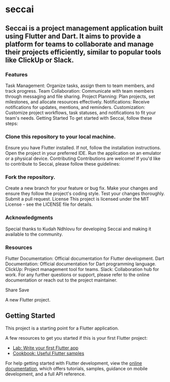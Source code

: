 # seccai

## Seccai is a project management application built using Flutter and Dart. It aims to provide a platform for teams to collaborate and manage their projects efficiently, similar to popular tools like ClickUp or Slack.

### Features
Task Management: Organize tasks, assign them to team members, and track progress.
Team Collaboration: Communicate with team members through messaging and file sharing.
Project Planning: Plan projects, set milestones, and allocate resources effectively.
Notifications: Receive notifications for updates, mentions, and reminders.
Customization: Customize project workflows, task statuses, and notifications to fit your team's needs.
Getting Started
To get started with Seccai, follow these steps:

### Clone this repository to your local machine.
Ensure you have Flutter installed. If not, follow the installation instructions.
Open the project in your preferred IDE.
Run the application on an emulator or a physical device.
Contributing
Contributions are welcome! If you'd like to contribute to Seccai, please follow these guidelines:

### Fork the repository.
Create a new branch for your feature or bug fix.
Make your changes and ensure they follow the project's coding style.
Test your changes thoroughly.
Submit a pull request.
License
This project is licensed under the MIT License - see the LICENSE file for details.

### Acknowledgments
Special thanks to Kudah Ndhlovu for developing Seccai and making it available to the community.

### Resources
Flutter Documentation: Official documentation for Flutter development.
Dart Documentation: Official documentation for Dart programming language.
ClickUp: Project management tool for teams.
Slack: Collaboration hub for work.
For any further questions or support, please refer to the online documentation or reach out to the project maintainer.


Share
Save





A new Flutter project.

## Getting Started

This project is a starting point for a Flutter application.

A few resources to get you started if this is your first Flutter project:

- [Lab: Write your first Flutter app](https://docs.flutter.dev/get-started/codelab)
- [Cookbook: Useful Flutter samples](https://docs.flutter.dev/cookbook)

For help getting started with Flutter development, view the
[online documentation](https://docs.flutter.dev/), which offers tutorials,
samples, guidance on mobile development, and a full API reference.
